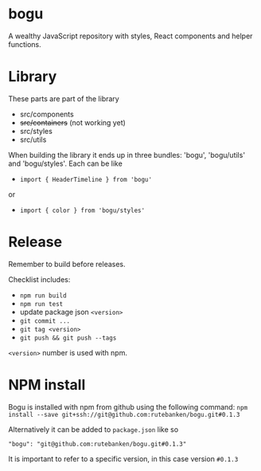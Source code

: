 # bogu
A wealthy JavaScript repository with styles, React components and helper functions.

# Library
These parts are part of the library
- src/components
-  ~~src/containers~~ (not working yet)
- src/styles 
- src/utils


When building the library it ends up in three bundles: 'bogu', 'bogu/utils' and 'bogu/styles'. Each can be like
* `import { HeaderTimeline } from 'bogu'`

or
* `import { color } from 'bogu/styles'`

# Release
Remember to build before releases. 

Checklist includes:
* `npm run build`
* `npm run test`
* update package json `<version>`
* `git commit ...`
* `git tag <version>`
* `git push && git push --tags`

`<version>` number is used with npm.

# NPM install
Bogu is installed with npm from github using the following command: 
`npm install --save git+ssh://git@github.com:rutebanken/bogu.git#0.1.3`

Alternatively it can be added to `package.json` like so

`"bogu": "git@github.com:rutebanken/bogu.git#0.1.3"`

It is important to refer to a specific version, in this case version `#0.1.3`